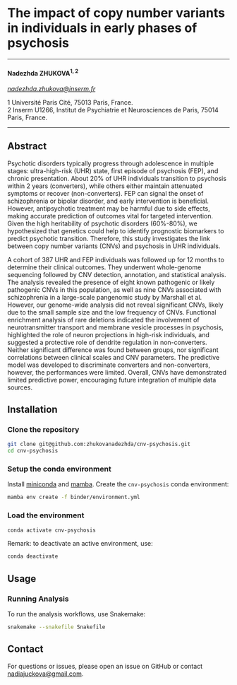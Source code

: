 # The impact of copy number variants in individuals in early phases of psychosis
---  
  
#### **Nadezhda ZHUKOVA**<sup>1, 2</sup>  
*nadezhda.zhukova@inserm.fr*  

1 Université Paris Cité, 75013 Paris, France.  
2 Inserm U1266, Institut de Psychiatrie et Neurosciences de Paris, 75014 Paris, France.  

---

## Abstract

Psychotic disorders typically progress through adolescence in multiple stages: ultra-high-risk (UHR) state, first episode of psychosis (FEP), and chronic presentation. About 20% of UHR individuals transition to psychosis within 2 years (converters), while others either maintain attenuated symptoms or recover (non-converters). FEP can signal the onset of schizophrenia or bipolar disorder, and early intervention is beneficial. However, antipsychotic treatment may be harmful due to side effects, making accurate prediction of outcomes vital for targeted intervention. Given the high heritability of psychotic disorders (60%-80%), we hypothesized that genetics could help to identify prognostic biomarkers to predict psychotic transition. Therefore, this study investigates the link between copy number variants (CNVs) and psychosis in UHR individuals. 

A cohort of 387 UHR and FEP individuals was followed up for 12 months to determine their clinical outcomes. They underwent whole-genome sequencing followed by CNV detection, annotation, and statistical analysis. The analysis revealed the presence of eight known pathogenic or likely pathogenic CNVs in this population, as well as nine CNVs associated with schizophrenia in a large-scale pangenomic study by Marshall et al. However, our genome-wide analysis did not reveal significant CNVs, likely due to the small sample size and the low frequency of CNVs. Functional enrichment analysis of rare deletions indicated the involvement of neurotransmitter transport and membrane vesicle processes in psychosis, highlighted the role of neuron projections in high-risk individuals, and suggested a protective role of dendrite regulation in non-converters. Neither significant difference was found between groups, nor significant correlations between clinical scales and CNV parameters. The predictive model was developed to discriminate converters and non-converters, however, the performances were limited. Overall, CNVs have demonstrated limited predictive power, encouraging future integration of multiple data sources.

## Installation

### Clone the repository

```bash
git clone git@github.com:zhukovanadezhda/cnv-psychosis.git
cd cnv-psychosis
```
### Setup the conda environment

Install [miniconda](https://docs.conda.io/en/latest/miniconda.html) and [mamba](https://github.com/mamba-org/mamba). Create the `cnv-psychosis` conda environment:

```bash
mamba env create -f binder/environment.yml
```

### Load the environment

```bash
conda activate cnv-psychosis
```

Remark: to deactivate an active environment, use:

```bash
conda deactivate
```

## Usage

### Running Analysis

   To run the analysis workflows, use Snakemake:

   ```bash
   snakemake --snakefile Snakefile
   ```

## Contact

For questions or issues, please open an issue on GitHub or contact [nadiajuckova@gmail.com](mailto:nadiajuckova@gmail.com).
